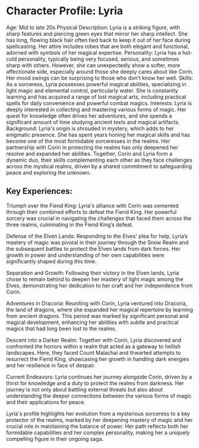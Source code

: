 # Character Profile: Lyria
Age: Mid to late 20s
Physical Description: Lyria is a striking figure, with sharp features and piercing green eyes that mirror her sharp intellect. She has long, flowing black hair often tied back to keep it out of her face during spellcasting. Her attire includes robes that are both elegant and functional, adorned with symbols of her magical expertise.
Personality: Lyria has a hot-cold personality, typically being very focused, serious, and sometimes sharp with others. However, she can unexpectedly show a softer, more affectionate side, especially around those she deeply cares about like Corin. Her mood swings can be surprising to those who don’t know her well.
Skills: As a sorceress, Lyria possesses powerful magical abilities, specializing in light magic and elemental control, particularly water. She is constantly learning and has acquired a range of lost magical arts, including practical spells for daily convenience and powerful combat magics.
Interests: Lyria is deeply interested in collecting and mastering various forms of magic. Her quest for knowledge often drives her adventures, and she spends a significant amount of time studying ancient texts and magical artifacts.
Background: Lyria's origin is shrouded in mystery, which adds to her enigmatic presence. She has spent years honing her magical skills and has become one of the most formidable sorceresses in the realms. Her partnership with Corin in protecting the realms has only deepened her resolve and expanded her abilities.
Together, Corin and Lyria form a dynamic duo, their skills complementing each other as they face challenges across the mystical realms, driven by a shared commitment to safeguarding peace and exploring the unknown.

## Key Experiences:

Triumph over the Fiend King: Lyria's alliance with Corin was cemented through their combined efforts to defeat the Fiend King. Her powerful sorcery was crucial in navigating the challenges that faced them across the three realms, culminating in the Fiend King’s defeat.

Defense of the Elven Lands: Responding to the Elves' plea for help, Lyria’s mastery of magic was pivotal in their journey through the Snow Realm and the subsequent battles to protect the Elven lands from dark forces. Her growth in power and understanding of her own capabilities were significantly shaped during this time.

Separation and Growth: Following their victory in the Elven lands, Lyria chose to remain behind to deepen her mastery of light magic among the Elves, demonstrating her dedication to her craft and her independence from Corin.

Adventures in Dracoria: Reuniting with Corin, Lyria ventured into Dracoria, the land of dragons, where she expanded her magical repertoire by learning from ancient dragons. This period was marked by significant personal and magical development, enhancing her abilities with subtle and practical magics that had long been lost to the realms.

Descent into a Darker Realm: Together with Corin, Lyria discovered and confronted the horrors within a realm that acted as a gateway to hellish landscapes. Here, they faced Count Malachai and thwarted attempts to resurrect the Fiend King, showcasing her growth in handling dark energies and her resilience in face of despair.

Current Endeavors: Lyria continues her journey alongside Corin, driven by a thirst for knowledge and a duty to protect the realms from darkness. Her journey is not only about battling external threats but also about understanding the deeper connections between the various forms of magic and their applications for peace.

Lyria's profile highlights her evolution from a mysterious sorceress to a key protector of the realms, marked by her deepening mastery of magic and her crucial role in maintaining the balance of power. Her path reflects both her formidable capabilities and her complex personality, making her a uniquely compelling figure in their ongoing saga.